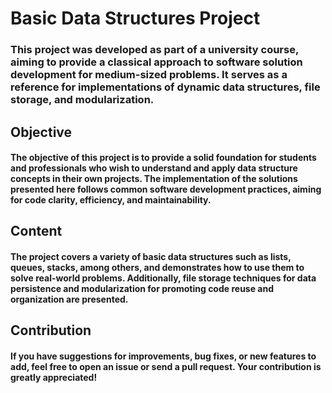 # Basic Data Structures Project
### This project was developed as part of a university course, aiming to provide a classical approach to software solution development for medium-sized problems. It serves as a reference for implementations of dynamic data structures, file storage, and modularization.

## Objective
#### The objective of this project is to provide a solid foundation for students and professionals who wish to understand and apply data structure concepts in their own projects. The implementation of the solutions presented here follows common software development practices, aiming for code clarity, efficiency, and maintainability.

## Content
#### The project covers a variety of basic data structures such as lists, queues, stacks, among others, and demonstrates how to use them to solve real-world problems. Additionally, file storage techniques for data persistence and modularization for promoting code reuse and organization are presented.

## Contribution
#### If you have suggestions for improvements, bug fixes, or new features to add, feel free to open an issue or send a pull request. Your contribution is greatly appreciated!
